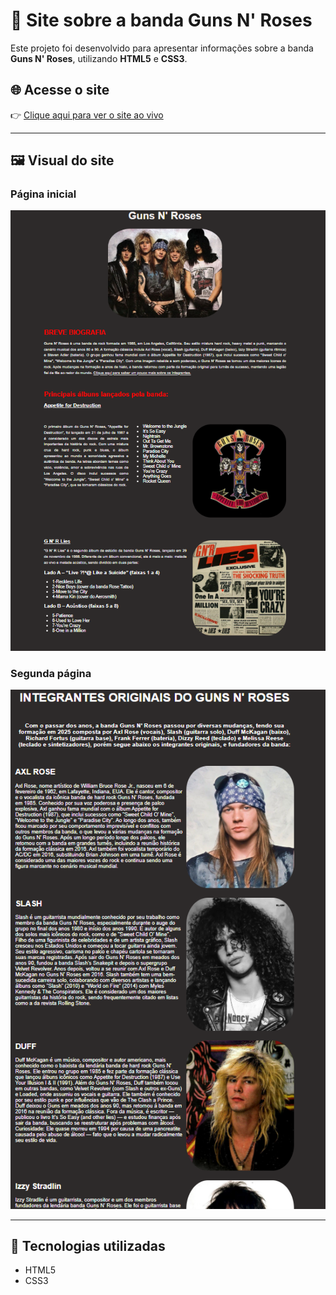 # 🎸 Site sobre a banda Guns N' Roses

Este projeto foi desenvolvido para apresentar informações sobre a banda **Guns N' Roses**, utilizando **HTML5** e **CSS3**.

## 🌐 Acesse o site

👉 [Clique aqui para ver o site ao vivo](https://murilinhomb.github.io/GUNS-N-ROSES-/)

---

## 🖼️ Visual do site

### Página inicial
![Página inicial](Captura%20de%20tela%202025-10-22%20113903.png)

### Segunda página
![Segunda página](Captura%20de%20tela%202025-10-22%20113927.png)

---

## 🧰 Tecnologias utilizadas

- HTML5  
- CSS3 

